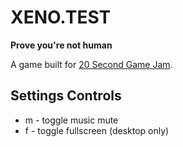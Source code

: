# XENO.TEST

**Prove you're not human**

A game built for [20 Second Game Jam](https://itch.io/jam/20-second-game-jam).

## Settings Controls

- m - toggle music mute
- f - toggle fullscreen (desktop only)
